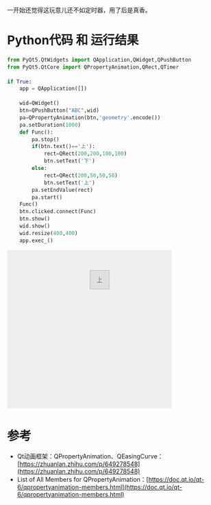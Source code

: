 
一开始还觉得这玩意儿还不如定时器，用了后是真香。

# Python代码 和 运行结果

```py
from PyQt5.QtWidgets import QApplication,QWidget,QPushButton
from PyQt5.QtCore import QPropertyAnimation,QRect,QTimer

if True:
	app = QApplication([])

	wid=QWidget()
	btn=QPushButton("ABC",wid)
	pa=QPropertyAnimation(btn,'geometry'.encode())
	pa.setDuration(1000)
	def Func():
		pa.stop()
		if(btn.text()=='上'):
			rect=QRect(200,200,100,100)
			btn.setText('下')
		else:
			rect=QRect(200,50,50,50)
			btn.setText('上')
		pa.setEndValue(rect)
		pa.start()
	Func()
	btn.clicked.connect(Func)
	btn.show()
	wid.show()
	wid.resize(400,400)
	app.exec_()
```

![运行结果-1](./source/1.gif)


# 参考

- Qt动画框架：QPropertyAnimation、QEasingCurve：[https://zhuanlan.zhihu.com/p/649278548](https://zhuanlan.zhihu.com/p/649278548)
- List of All Members for QPropertyAnimation：[https://doc.qt.io/qt-6/qpropertyanimation-members.html](https://doc.qt.io/qt-6/qpropertyanimation-members.html)